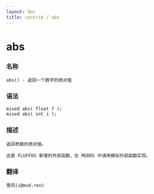 ```yaml
---
layout: doc
title: contrib / abs
---
```

# abs

### 名称

    abs() - 返回一个数字的绝对值

### 语法

    mixed abs( float f );
    mixed abs( int i );

### 描述

    返回参数的绝对值。

    这是 FLUFFOS 新增的外部函数，在 MUDOS 中请用模拟外部函数实现。

### 翻译 ###

    雪风(i@mud.ren)

